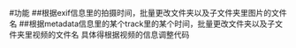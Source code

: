 #功能
##根据exif信息里的拍摄时间，批量更改文件夹以及子文件夹里图片的文件名
##根据metadata信息里的某个track里的某个时间，批量更改文件夹以及子文件夹里视频的文件名
具体得根据视频的信息调整代码
